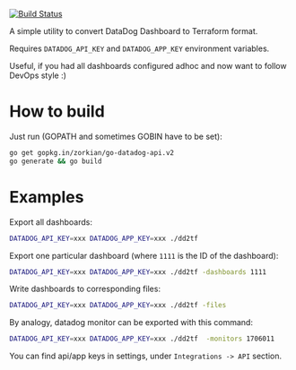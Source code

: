 [![Build Status](https://travis-ci.org/amnk/dd2tf.svg?branch=master)](https://travis-ci.org/amnk/dd2tf)

A simple utility to convert DataDog Dashboard to Terraform format. 

Requires `DATADOG_API_KEY` and `DATADOG_APP_KEY` environment variables.

Useful, if you had all dashboards configured adhoc and now want to follow DevOps style :)

# How to build
Just run (GOPATH and sometimes GOBIN have to be set):
```bash
go get gopkg.in/zorkian/go-datadog-api.v2
go generate && go build
```

# Examples
Export all dashboards:
```bash
DATADOG_API_KEY=xxx DATADOG_APP_KEY=xxx ./dd2tf
```

Export one particular dashboard (where `1111` is the ID of the dashboard):
```bash
DATADOG_API_KEY=xxx DATADOG_APP_KEY=xxx ./dd2tf -dashboards 1111
```

Write dashboards to corresponding files:
```bash
DATADOG_API_KEY=xxx DATADOG_APP_KEY=xxx ./dd2tf -files
```

By analogy, datadog monitor can be exported with this command:
```bash
DATADOG_API_KEY=xxx DATADOG_APP_KEY=xxx ./dd2tf  -monitors 1706011
```

You can find api/app keys in settings, under `Integrations -> API` section.
